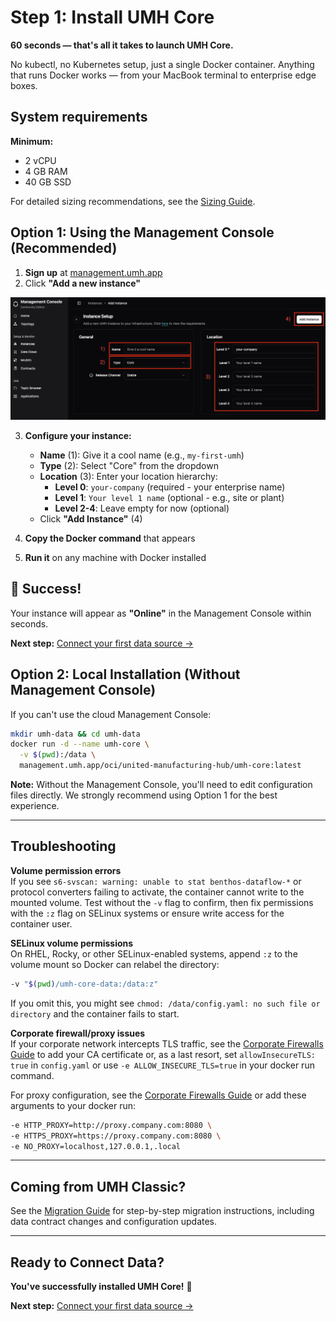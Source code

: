 # Step 1: Install UMH Core

**60 seconds — that's all it takes to launch UMH Core.**

No kubectl, no Kubernetes setup, just a single Docker container. Anything that runs Docker works — from your MacBook terminal to enterprise edge boxes.

## System requirements

**Minimum:**

* 2 vCPU
* 4 GB RAM
* 40 GB SSD

For detailed sizing recommendations, see the [Sizing Guide](../production/sizing-guide.md).

## Option 1: Using the Management Console (Recommended)

1. **Sign up** at [management.umh.app](https://management.umh.app)
2. Click **"Add a new instance"**

![Instance setup screen](images/instance-setup.png)

3. **Configure your instance:**
   - **Name** (1): Give it a cool name (e.g., `my-first-umh`)
   - **Type** (2): Select "Core" from the dropdown
   - **Location** (3): Enter your location hierarchy:
     - **Level 0**: `your-company` (required - your enterprise name)
     - **Level 1**: `Your level 1 name` (optional - e.g., site or plant)
     - **Level 2-4**: Leave empty for now (optional)
   - Click **"Add Instance"** (4)

4. **Copy the Docker command** that appears
5. **Run it** on any machine with Docker installed

## 🎉 Success!

Your instance will appear as **"Online"** in the Management Console within seconds.

**Next step:** [Connect your first data source →](1-connect-data.md)

## Option 2: Local Installation (Without Management Console)

If you can't use the cloud Management Console:

```bash
mkdir umh-data && cd umh-data
docker run -d --name umh-core \
  -v $(pwd):/data \
  management.umh.app/oci/united-manufacturing-hub/umh-core:latest
```

**Note:** Without the Management Console, you'll need to edit configuration files directly. We strongly recommend using Option 1 for the best experience.

---

## Troubleshooting

**Volume permission errors**  
If you see `s6-svscan: warning: unable to stat benthos-dataflow-*` or protocol converters failing to activate, the container cannot write to the mounted volume. Test without the `-v` flag to confirm, then fix permissions with the `:z` flag on SELinux systems or ensure write access for the container user.

**SELinux volume permissions**  
On RHEL, Rocky, or other SELinux-enabled systems, append `:z` to the volume mount so Docker can relabel the directory:

```bash
-v "$(pwd)/umh-core-data:/data:z"
```

If you omit this, you might see `chmod: /data/config.yaml: no such file or directory` and the container fails to start.

**Corporate firewall/proxy issues**  
If your corporate network intercepts TLS traffic, see the [Corporate Firewalls Guide](../production/corporate-firewalls.md) to add your CA certificate or, as a last resort, set `allowInsecureTLS: true` in `config.yaml` or use `-e ALLOW_INSECURE_TLS=true` in your docker run command.

For proxy configuration, see the [Corporate Firewalls Guide](../production/corporate-firewalls.md) or add these arguments to your docker run:

```bash
-e HTTP_PROXY=http://proxy.company.com:8080 \
-e HTTPS_PROXY=https://proxy.company.com:8080 \
-e NO_PROXY=localhost,127.0.0.1,.local
```

---

## Coming from UMH Classic?

See the [Migration Guide](../production/migration-from-classic.md) for step-by-step migration instructions, including data contract changes and configuration updates.

---

## Ready to Connect Data?

**You've successfully installed UMH Core!** 🚀

**Next step:** [Connect your first data source →](1-connect-data.md)
